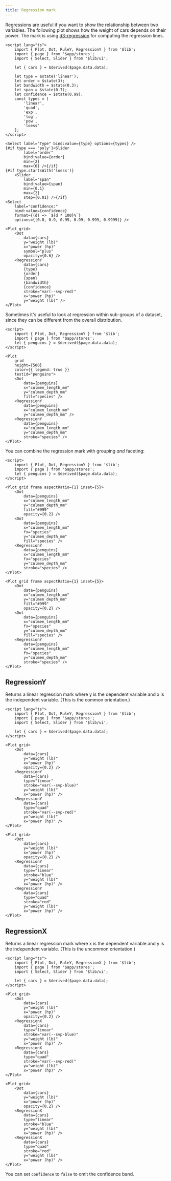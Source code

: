 ```yaml
---
title: Regression mark
---
```


Regressions are useful if you want to show the relationship between two variables. The following plot shows how the weight of cars depends on their power. The mark is using [d3-regression](https://github.com/harrystevens/d3-regression) for computing the regression lines.

```svelte live
<script lang="ts">
    import { Plot, Dot, RuleY, RegressionY } from '$lib';
    import { page } from '$app/stores';
    import { Select, Slider } from '$lib/ui';

    let { cars } = $derived($page.data.data);

    let type = $state('linear');
    let order = $state(3);
    let bandwidth = $state(0.3);
    let span = $state(0.7);
    let confidence = $state(0.99);
    const types = [
        'linear',
        'quad',
        'exp',
        'log',
        'pow',
        'loess'
    ];
</script>

<Select label="Type" bind:value={type} options={types} />
{#if type === 'poly'}<Slider
        label="order"
        bind:value={order}
        min={2}
        max={6} />{/if}
{#if type.startsWith('loess')}
    <Slider
        label="span"
        bind:value={span}
        min={0.1}
        max={2}
        step={0.01} />{/if}
<Select
    label="confidence:"
    bind:value={confidence}
    format={(d) => `${d * 100}%`}
    options={[0.8, 0.9, 0.95, 0.99, 0.999, 0.9999]} />

<Plot grid>
    <Dot
        data={cars}
        y="weight (lb)"
        x="power (hp)"
        symbol="plus"
        opacity={0.6} />
    <RegressionY
        data={cars}
        {type}
        {order}
        {span}
        {bandwidth}
        {confidence}
        stroke="var(--svp-red)"
        x="power (hp)"
        y="weight (lb)" />
</Plot>
```

Sometimes it's useful to look at regression within sub-groups of a dataset, since they can be different from the overall distribution.

```svelte live
<script>
    import { Plot, Dot, RegressionY } from '$lib';
    import { page } from '$app/stores';
    let { penguins } = $derived($page.data.data);
</script>

<Plot
    grid
    height={500}
    color={{ legend: true }}
    testid="penguins">
    <Dot
        data={penguins}
        x="culmen_length_mm"
        y="culmen_depth_mm"
        fill="species" />
    <RegressionY
        data={penguins}
        x="culmen_length_mm"
        y="culmen_depth_mm" />
    <RegressionY
        data={penguins}
        x="culmen_length_mm"
        y="culmen_depth_mm"
        stroke="species" />
</Plot>
```

You can combine the regression mark with grouping _and_ faceting:

```svelte live
<script>
    import { Plot, Dot, RegressionY } from '$lib';
    import { page } from '$app/stores';
    let { penguins } = $derived($page.data.data);
</script>

<Plot grid frame aspectRatio={1} inset={5}>
    <Dot
        data={penguins}
        x="culmen_length_mm"
        y="culmen_depth_mm"
        fill="#999"
        opacity={0.2} />
    <Dot
        data={penguins}
        x="culmen_length_mm"
        fx="species"
        y="culmen_depth_mm"
        fill="species" />
    <RegressionY
        data={penguins}
        x="culmen_length_mm"
        fx="species"
        y="culmen_depth_mm"
        stroke="species" />
</Plot>
```

```svelte
<Plot grid frame aspectRatio={1} inset={5}>
    <Dot
        data={penguins}
        x="culmen_length_mm"
        y="culmen_depth_mm"
        fill="#999"
        opacity={0.2} />
    <Dot
        data={penguins}
        x="culmen_length_mm"
        fx="species"
        y="culmen_depth_mm"
        fill="species" />
    <RegressionY
        data={penguins}
        x="culmen_length_mm"
        fx="species"
        y="culmen_depth_mm"
        stroke="species" />
</Plot>
```

## RegressionY

Returns a linear regression mark where y is the dependent variable and x is the independent variable. (This is the common orientation.)

```svelte live
<script lang="ts">
    import { Plot, Dot, RuleY, RegressionY } from '$lib';
    import { page } from '$app/stores';
    import { Select, Slider } from '$lib/ui';

    let { cars } = $derived($page.data.data);
</script>

<Plot grid>
    <Dot
        data={cars}
        y="weight (lb)"
        x="power (hp)"
        opacity={0.2} />
    <RegressionY
        data={cars}
        type="linear"
        stroke="var(--svp-blue)"
        y="weight (lb)"
        x="power (hp)" />
    <RegressionY
        data={cars}
        type="quad"
        stroke="var(--svp-red)"
        y="weight (lb)"
        x="power (hp)" />
</Plot>
```

```svelte
<Plot grid>
    <Dot
        data={cars}
        y="weight (lb)"
        x="power (hp)"
        opacity={0.2} />
    <RegressionY
        data={cars}
        type="linear"
        stroke="blue"
        y="weight (lb)"
        x="power (hp)" />
    <RegressionY
        data={cars}
        type="quad"
        stroke="red"
        y="weight (lb)"
        x="power (hp)" />
</Plot>
```

## RegressionX

Returns a linear regression mark where x is the dependent variable and y is the independent variable. (This is the uncommon orientation.)

```svelte live
<script lang="ts">
    import { Plot, Dot, RuleY, RegressionX } from '$lib';
    import { page } from '$app/stores';
    import { Select, Slider } from '$lib/ui';

    let { cars } = $derived($page.data.data);
</script>

<Plot grid>
    <Dot
        data={cars}
        y="weight (lb)"
        x="power (hp)"
        opacity={0.2} />
    <RegressionX
        data={cars}
        type="linear"
        stroke="var(--svp-blue)"
        y="weight (lb)"
        x="power (hp)" />
    <RegressionX
        data={cars}
        type="quad"
        stroke="var(--svp-red)"
        y="weight (lb)"
        x="power (hp)" />
</Plot>
```

```svelte
<Plot grid>
    <Dot
        data={cars}
        y="weight (lb)"
        x="power (hp)"
        opacity={0.2} />
    <RegressionX
        data={cars}
        type="linear"
        stroke="blue"
        y="weight (lb)"
        x="power (hp)" />
    <RegressionX
        data={cars}
        type="quad"
        stroke="red"
        y="weight (lb)"
        x="power (hp)" />
</Plot>
```

You can set `confidence` to `false` to omit the confidence band.